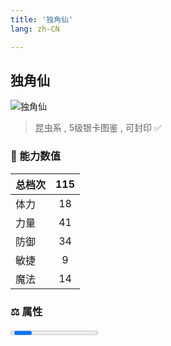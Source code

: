 ```yaml
---
title: '独角仙'
lang: zh-CN

---
```


<RouterBack />

## 独角仙

![独角仙](https://user-images.githubusercontent.com/78347270/115956336-2061d980-a537-11eb-963c-ec951181c2fa.gif) 

> 昆虫系 , 5级银卡图鉴<Card :type="1" /> , 可封印 ✅ 


### 💪 能力数值

| 总档次       | 115            |
| :----------- |:-------------:|
| 体力      | 18   <Stars :number="2" />  |
| 力量      | 41   <Stars :number="4" />  |
| 防御      | 34   <Stars :number="3.5" />  | 
| 敏捷      | 9  <Stars :number="1" />  | 
| 魔法      | 14  <Stars :number="1.5" />   | 


### ⚖️ 属性


<Progress earth :number="2" />

<Progress water :number="0" />

<Progress fire :number="0" />

<Progress wind :number="8" />

### ✨ 技能栏 <Strong>7个</Strong>

- 攻击
- 防御

### 👶 1级出现点

- 无






